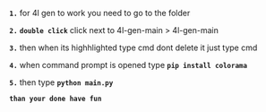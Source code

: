 **`1.`** for 4l gen to work you need to go to the folder

**`2.`** **`double click`** click next to 4l-gen-main > 4l-gen-main

**`3.`** then when its highhlighted type cmd dont delete it just type cmd

**`4.`** when command prompt is opened type **`pip install colorama`**

**`5.`** then type **`python main.py`** 

**`than your done have fun`**
